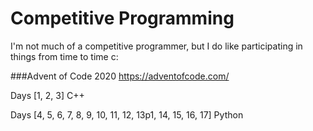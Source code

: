 # Competitive Programming

I'm not much of a competitive programmer, but I do like participating in things from time to time c:





###Advent of Code 2020 https://adventofcode.com/

Days [1, 2, 3] C++

Days [4, 5, 6, 7, 8, 9, 10, 11, 12, 13p1, 14, 15, 16, 17] Python
